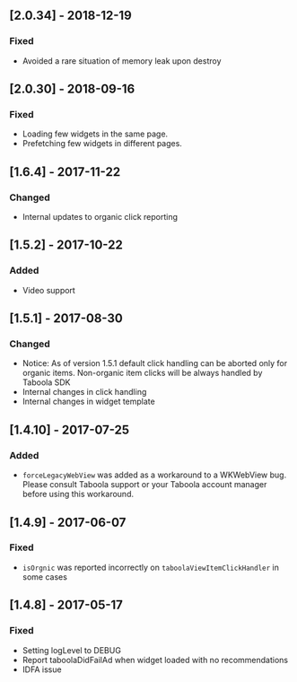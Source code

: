 ## [2.0.34] - 2018-12-19
### Fixed
- Avoided a rare situation of memory leak upon destroy
## [2.0.30] - 2018-09-16
### Fixed
- Loading few widgets in the same page.
- Prefetching few widgets in different pages.
## [1.6.4] - 2017-11-22
### Changed
- Internal updates to organic click reporting
## [1.5.2] - 2017-10-22
### Added
- Video support
## [1.5.1] - 2017-08-30
### Changed
- Notice: As of version 1.5.1 default click handling can be aborted only for organic items. Non-organic item clicks will be always handled by Taboola SDK
- Internal changes in click handling
- Internal changes in widget template
## [1.4.10] - 2017-07-25
### Added
- `forceLegacyWebView` was added as a workaround to a WKWebView bug. Please consult Taboola support or your Taboola account manager before using this workaround.
## [1.4.9] - 2017-06-07
### Fixed
- `isOrgnic` was reported incorrectly on `taboolaViewItemClickHandler` in some cases
## [1.4.8] - 2017-05-17
### Fixed
- Setting logLevel to DEBUG
- Report taboolaDidFailAd when widget loaded with no recommendations
- IDFA issue
